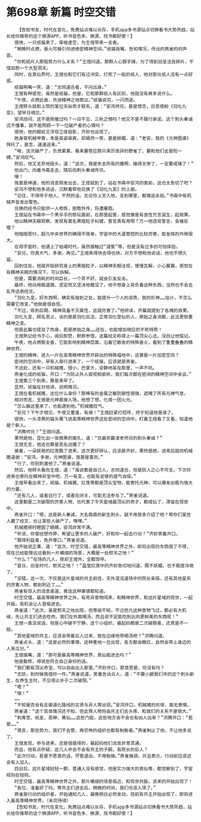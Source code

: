 # 第698章 新篇 时空交错
        【告知书友，时代在变化，免费站点难以长存，手机app多书源站点切换看书大势所趋，站长给你推荐的这个换源APP，听书音色多、换源、找书都好使！】
       很快，一只纸猫来了，穿梭虚空，为王煊带来一支香。
       “稍晚时点燃，香火可接引你进绝密精神空间。”纸猫张嘴，告知情况，传出的燕雀的的声音。
       “你和纸片人那股势力什么关系？”王煊问道，那群人心狠手辣，为了得到旧圣法旨碎片，不惜血祭一个大型洞天。
       同时，在真仙界时，王煊也和它们有过冲突，打死了一船的纸人，他对那伙纸人没有一点好感。
       纸猫咧嘴一笑，道：“志同道合者，不问出身。”
       王煊有种感觉，虽然是纸猫，但是，它和那群纸人有区别，他就没有再多说什么。
       “午夜，点燃此香，共进精神之地商议。”纸猫说完，一闪而逝。
       王煊转头就和上院的某位天纵奇才联系，道：“安鸿师兄，甚是想念，日思夜盼《羽化九变》，望早日相见。”
       安鸿烦闷，这不是刚催过吗？一日不见，三秋之憾吗？他又不是不履行承诺，这个刺头秦诚忒不懂事，就不能照顾一下一位破产者的心情吗？
       很快，他的眼前又浮现立体投影，齐妙也出现了。
       她身穿机械甲胄，本是英姿飒爽，却嫣然一笑，甚是妖媚，道：“老安，我的《元神图谱》拜托了，甚念，速速送来。”
       “唉，这次破产了，负债累累，看来要答应那只来历诡异的野雀了，要和他们去冒险一搏。”安鸿叹气。
       然后，他又无奈地摇头，道：“这次，我是失去所有的猪啊，输得太惨了，一定要戒赌了！”
       他出门，向着书斋走去，随后向刺头秦诚传讯。
       嗖！
       简直是神速，他的消息刚发出去，王煊就到了，站在书斋中安鸿的面前，这也太急切了吧？
       安鸿不想和他多说话，沉默着帮他兑换了《羽化九变》的上册。
       “记住，不得传于他人，不然的话，无论你上天入地，走到哪里，都难逃杀劫。”书斋中有机械声音发出警告。
       兑换的经书只能供一人修炼，胆敢外传，将遭屠戮。
       王煊站在书斋中一个黑乎乎的祭坛面前，在那里起誓，感觉像是有良性咒言诞生，起效果。
       他以精神天眼观察，发现有莫名黑暗粒子纠缠，誓言真有用啊？万一他违背誓言，会被反噬？
       他暗暗思忖，超凡中央世界的确很不简单，宇宙中的大道管控的比较厉害，能发挥的作用很大。
       在母宇宙时，他遇上了枯竭时代，虽然接触过“道誓”等，但是没有过多的可怕体验。
       “安兄，你真大气，多谢，再见。”王煊来得快去得也快，对方不想和他说话，他也不想久留。
       回到住处，他就开始研究身上的黑暗粒子，以精神天眼注视，慢慢瓦解，小心翼翼，感觉在有精神天眼的情况下，可以拆解。
       但是，需要消耗的时间巨长，一个弄不好，就会引发反击。
       最终，他动用御道旗，坚定而又坚决地磨没了，他不想身上背负着这种东西，当然也不会去乱传这册经文。
       “羽化九变，好东西啊，确实有独到之处，能提升一个人的资质，我的形神……估计，不怎么需要它改变。”他倒是很自信。
       “不过，练到后期，精神具备不灭属性，这就厉害了。”他研读，开篇就提到了各境的效果。
       羽化九变，顾名思义，谈的是是羽化后法，正常羽化登仙的人，原始之身消散，此法更侧重精神之变。
       但是此篇也提及了肉身，若是原始之身……还在，也能增加相应的不死特质！
       王煊熟记经书于心，阅后即焚，默默参悟，这篇经文称得上一篇顶尖心法，没白让他惦记。
       午夜，他点燃那支香，它能影响到精神层面，沿着它散发的特殊香火，看到了重重叠叠的精神世界。
       王煊的精神，进入一片在高等精神世界开辟出的特殊福地中，这算是一片加密空间？
       密闭的空间中，早有人穿行进来了，一个纸猫，应该就是燕雀。
       不远处，还有一只机械猪，很小，巴掌大，安静地呆在那里，一声不吭。
       燕雀化成的纸猫，开口：“为防止外人窥视和偷听，我们每次都在密闭的精神空间中会谈。”
       王煊第三个到来，算是来早了。
       显然，纸猫在对他讲，说明情况。
       王煊在看机械猪，这位什么身份？那稀有的金属之躯防御性很强，遮掩了所有元神气息。
       相对而言，王煊是元神直接入场，他想了想，化成一团火光。
       “怎么躲这里来了，也能遇到他。”机械猪叹气。
       “安兄？下午才相见，午夜又重逢，有缘！”王煊赶紧打招呼，终于知道他是谁了。
       很快，一头漆黑的猫头鹰飞进高等精神世界这处密闭的空间中，盯着王煊看了又看，知道他是个新人。
       “洪腾师兄？”王煊问道。
       果然是他，显化出一张微黑的面孔，道：“总最欢霸凌老师兄的刺头秦诚？”
       王煊无言，他这也算是恶名远播了？
       接着，一朵妖艳的红莲飘了进来，这次更好辨认，应该是齐妙，果然是她，进来后就向机械猪道谢：“安鸿，多谢，元神图谱，我甚是喜欢。”
       “行了，你别刺激他了。”燕雀说道。
       然后，他转头看向王煊，道：“虽说都是自己人，志同道合，但是防人之心不可无，下次你进来也寄托在精神异宝中吧，万一有变，也能有足够的底气自保。”
       王煊早看出来了，纸猫、机械猪、红莲等都是顶尖宝物，能寄托元神，可以爆发出极为强大的力量。
       “还有几人，或者远行了，或者在闭关，可能无法参与了。”燕雀说道。
       这里都是二次破限的厉害人物，也代表了平天星域最顶尖的奇才，都成仙了，滞留在现世中。
       燕雀开口：“嗯，这是新人秦诚，大名鼎鼎的新生刺头，就不用我多介绍了吧？帮你们某些人赢了经文，也让某些人破产了，嘿嘿。”
       机械猪顿时瞪圆了眼睛，安鸿非常不满。
       “听说，你曾经想作弊，希望让更多的人破产，好和你一起去行动？”齐妙笑着开口。
       “既得利益者，免开尊口。”燕雀说道。
       他开始说正事，道：“这次，时空交错，最高等精神世界之外，即将出现的东西很了不得，现在已经能够远远看到一片模煳的场景，大概是一处祭天之地！”
       “什么？”在场的几人，除却王煊外，全都惊呼。
       “昔日，旧圣时代，祭天之地？！”晶莹红莲中的齐妙急切地问道，既不妖媚，也不极度冷艳了。
       “没错，这一次，不仅是这片星域的共主前往，天外混沌道场中的院长亲临，还有其他星系的厉害人物，都到附近了……”
       燕雀有惊人的消息渠道，竟连这种事情都知道。
       时空交错，最高等精神世界之外，有奇异景物闯来，和精神世界，和这片星域的现世，一起共振，有机会让人登临进去。
       燕雀道：“此次，虽是祭天之地出现，但等级不知，不过但凡这种景物飞过，都必有大机缘，先让共主们进去吃肉，我们在外面喝汤，而且说不定能吃到比肉更鲜美的东西呢！”
       王煊一直没说话，但是心中破不宁静，这个小组织，最起码都是二次破限者，还真是不一般。
       “其他星域的共主，应该会带着后人过来，放在边缘地带喝汤吧？”洪腾问道。
       燕雀点头，道：“这是必然的事情，这种重地一旦出现，各方都会眼红，自然会带上身边的人来瓜分。”
       王煊插嘴，道：“那可是最高等精神世界，真仙能进去吗？”
       他是散修，得说些符合自己身份的话。
       “我们都有顶尖奇宝，可以自由出入那里。”齐妙开口，那意思是，你没有吗？
       “无妨，到时候我借你一件。”燕雀说道，笑着告诉众人，道：“不要小觑我们中的这个刺头新生，在养生主时，不见得止步于二次破限。”
       “嗯？”
       “哦！”
       ……
       “不知是否会有走御道化路线的古贤与异人等出现。”安鸿开口，机械猪的形体，面无表情。
       燕雀道：“这个具体情况还不知，但此等人物将由共主们去头疼，和我们的关系不是很大。”
       “刺青宫、纸圣、恶神、黄仙……这些门庭，这些地方会不会也有凶人出来？”洪腾开口：“若是……”
       “慎言，那些势力，我们不去管，再恐怖的组织也都有制衡者。”燕雀制止了他，不让他多说了。
       王煊发现，参与进来，还是很值得的，最起码他们消息非常灵通。
       而且，他有点怀疑，这几人中会不会有共主的子嗣，有院长的后人？
       “此次行动，若是不愿意的话，尽管退出，不用勉强。”燕雀强调，并且表示，行动前应该还会有人加入。
       四日后，这片星域轻轻一颤，普通人没有感觉，但是实力强大的真仙等，都觉察到了，宇宙规则在轻鸣。
       时空交错，最高等精神世界之外，那片模煳的场景临近，和现世共振，该来的开始出现了！
       “各位，准备好了吗，等共主们进去后，稍晚的时间，我们也该入场了。”
       燕雀是行动的组织者，开始通知几人，最晚明日必然发动，目前有共主开始出现了，即将进入最高等精神世界。（未完待续）
       【告知书友，时代在变化，免费站点难以长存，手机app多书源站点切换看书大势所趋，站长给你推荐的这个换源APP，听书音色多、换源、找书都好使！】